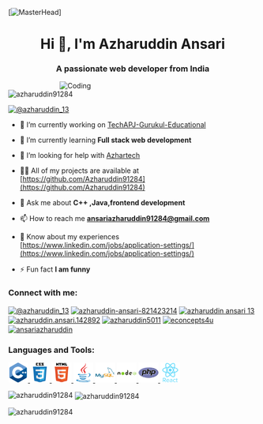[![MasterHead](https://camo.githubusercontent.com/48ec00ed4c84e771db4a1db90b56352923a8d644452a32b434d68e97006c9337/68747470733a2f2f63686b736b696c6c732e636f6d2f77702d636f6e74656e742f75706c6f6164732f323032302f30342f504e432d416e696d617465642d42616e6e6572732e676966)]
<h1 align="center">Hi 👋, I'm Azharuddin Ansari</h1>
<h3 align="center">A passionate web developer from India</h3>
<img align="right" alt="Coding" width="400" src="https://camo.githubusercontent.com/cae12fddd9d6982901d82580bdf321d81fb299141098ca1c2d4891870827bf17/68747470733a2f2f6d69726f2e6d656469756d2e636f6d2f6d61782f313336302f302a37513379765349765f7430696f4a2d5a2e676966">

<p align="left"> <img src="https://komarev.com/ghpvc/?username=azharuddin91284&label=Profile%20views&color=0e75b6&style=flat" alt="azharuddin91284" /> </p>

<p align="left"> <a href="https://twitter.com/@azharuddin_13" target="blank"><img src="https://img.shields.io/twitter/follow/@azharuddin_13?logo=twitter&style=for-the-badge" alt="@azharuddin_13" /></a> </p>

- 🔭 I’m currently working on [TechAPJ-Gurukul-Educational](https://github.com/Azharuddin91284/TechAPJ-Gurukul-EDucational-Website)

- 🌱 I’m currently learning **Full stack web development**

- 🤝 I’m looking for help with [Azhartech](https://github.com/Azharuddin91284/Azhartech)

- 👨‍💻 All of my projects are available at [https://github.com/Azharuddin91284](https://github.com/Azharuddin91284)

- 💬 Ask me about **C++ ,Java,frontend development**

- 📫 How to reach me **ansariazharuddin91284@gmail.com**

- 📄 Know about my experiences [https://www.linkedin.com/jobs/application-settings/](https://www.linkedin.com/jobs/application-settings/)

- ⚡ Fun fact **I am funny**

<h3 align="left">Connect with me:</h3>
<p align="left">
<a href="https://twitter.com/@azharuddin_13" target="blank"><img align="center" src="https://raw.githubusercontent.com/rahuldkjain/github-profile-readme-generator/master/src/images/icons/Social/twitter.svg" alt="@azharuddin_13" height="30" width="40" /></a>
<a href="https://linkedin.com/in/azharuddin-ansari-821423214" target="blank"><img align="center" src="https://raw.githubusercontent.com/rahuldkjain/github-profile-readme-generator/master/src/images/icons/Social/linked-in-alt.svg" alt="azharuddin-ansari-821423214" height="30" width="40" /></a>
<a href="https://kaggle.com/azharuddin ansari 13" target="blank"><img align="center" src="https://raw.githubusercontent.com/rahuldkjain/github-profile-readme-generator/master/src/images/icons/Social/kaggle.svg" alt="azharuddin ansari 13" height="30" width="40" /></a>
<a href="https://fb.com/azharuddin.ansari.142892" target="blank"><img align="center" src="https://raw.githubusercontent.com/rahuldkjain/github-profile-readme-generator/master/src/images/icons/Social/facebook.svg" alt="azharuddin.ansari.142892" height="30" width="40" /></a>
<a href="https://instagram.com/azharuddin5011" target="blank"><img align="center" src="https://raw.githubusercontent.com/rahuldkjain/github-profile-readme-generator/master/src/images/icons/Social/instagram.svg" alt="azharuddin5011" height="30" width="40" /></a>
<a href="https://www.youtube.com/c/econcepts4u" target="blank"><img align="center" src="https://raw.githubusercontent.com/rahuldkjain/github-profile-readme-generator/master/src/images/icons/Social/youtube.svg" alt="econcepts4u" height="30" width="40" /></a>
<a href="https://www.leetcode.com/ansariazharuddin" target="blank"><img align="center" src="https://raw.githubusercontent.com/rahuldkjain/github-profile-readme-generator/master/src/images/icons/Social/leet-code.svg" alt="ansariazharuddin" height="30" width="40" /></a>
</p>

<h3 align="left">Languages and Tools:</h3>
<p align="left"> <a href="https://www.w3schools.com/cpp/" target="_blank" rel="noreferrer"> <img src="https://raw.githubusercontent.com/devicons/devicon/master/icons/cplusplus/cplusplus-original.svg" alt="cplusplus" width="40" height="40"/> </a> <a href="https://www.w3schools.com/css/" target="_blank" rel="noreferrer"> <img src="https://raw.githubusercontent.com/devicons/devicon/master/icons/css3/css3-original-wordmark.svg" alt="css3" width="40" height="40"/> </a> <a href="https://www.w3.org/html/" target="_blank" rel="noreferrer"> <img src="https://raw.githubusercontent.com/devicons/devicon/master/icons/html5/html5-original-wordmark.svg" alt="html5" width="40" height="40"/> </a> <a href="https://www.java.com" target="_blank" rel="noreferrer"> <img src="https://raw.githubusercontent.com/devicons/devicon/master/icons/java/java-original.svg" alt="java" width="40" height="40"/> </a> <a href="https://www.mysql.com/" target="_blank" rel="noreferrer"> <img src="https://raw.githubusercontent.com/devicons/devicon/master/icons/mysql/mysql-original-wordmark.svg" alt="mysql" width="40" height="40"/> </a> <a href="https://nodejs.org" target="_blank" rel="noreferrer"> <img src="https://raw.githubusercontent.com/devicons/devicon/master/icons/nodejs/nodejs-original-wordmark.svg" alt="nodejs" width="40" height="40"/> </a> <a href="https://www.php.net" target="_blank" rel="noreferrer"> <img src="https://raw.githubusercontent.com/devicons/devicon/master/icons/php/php-original.svg" alt="php" width="40" height="40"/> </a> <a href="https://reactjs.org/" target="_blank" rel="noreferrer"> <img src="https://raw.githubusercontent.com/devicons/devicon/master/icons/react/react-original-wordmark.svg" alt="react" width="40" height="40"/> </a> </p>

<p><img align="left" src="https://github-readme-stats.vercel.app/api/top-langs?username=azharuddin91284&show_icons=true&locale=en&layout=compact" alt="azharuddin91284" /></p>

<p>&nbsp;<img align="center" src="https://github-readme-stats.vercel.app/api?username=azharuddin91284&show_icons=true&locale=en" alt="azharuddin91284" /></p>

<p><img align="center" src="https://github-readme-streak-stats.herokuapp.com/?user=azharuddin91284&" alt="azharuddin91284" /></p>

